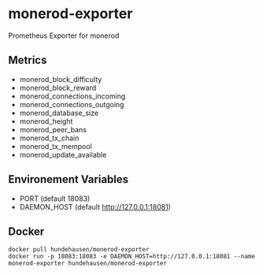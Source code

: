 # monerod-exporter
Prometheus Exporter for monerod

## Metrics
* monerod_block_difficulty
* monerod_block_reward
* monerod_connections_incoming
* monerod_connections_outgoing
* monerod_database_size
* monerod_height
* monerod_peer_bans
* monerod_tx_chain
* monerod_tx_mempool
* monerod_update_available

## Environement Variables
* PORT (default 18083)
* DAEMON_HOST (default http://127.0.0.1:18081)

## Docker
```
docker pull hundehausen/monerod-exporter
docker run -p 18083:18083 -e DAEMON_HOST=http://127.0.0.1:18081 --name monerod-exporter hundehausen/monerod-exporter 
```